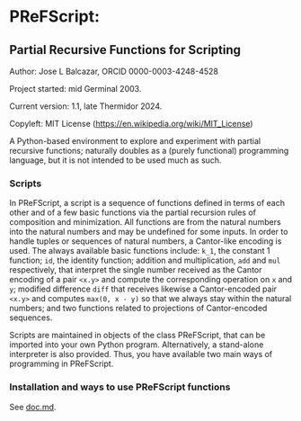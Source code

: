 # PReFScript: 
## Partial Recursive Functions for Scripting

Author: Jose L Balcazar, ORCID 0000-0003-4248-4528

Project started: mid Germinal 2003.

Current version: 1.1, late Thermidor 2024.

Copyleft: MIT License (https://en.wikipedia.org/wiki/MIT_License)

A Python-based environment to explore and experiment with partial 
recursive functions; naturally doubles as a (purely functional) 
programming language, but it is not intended to be used much as such.

### Scripts

In PReFScript, a script is a sequence of functions defined in terms of each
other and of a few basic functions via the partial recursion rules 
of composition and minimization. All functions are from the
natural numbers into the natural numbers and may be undefined
for some inputs. In order to handle tuples or sequences of natural
numbers, a Cantor-like encoding is used.
The always available basic functions include: 
`k_1`, the constant 1 function;
`id`, the identity function;
addition and multiplication, `add` and `mul` respectively,
that interpret the single number received as the Cantor encoding
of a pair `<x.y>` and compute the corresponding operation on `x` and 
`y`; modified difference `diff` that receives likewise a Cantor-encoded
pair  `<x.y>` and computes `max(0, x - y)` so that we always stay
within the natural numbers; and two functions related to projections
of Cantor-encoded sequences.

Scripts are maintained in objects of the class PReFScript,
that can be imported into your own Python program. 
Alternatively, a stand-alone interpreter is also provided. 
Thus, you have available two main ways of programming in PReFScript.

### Installation and ways to use PReFScript functions

See [doc.md](https://github.com/balqui/prefscript/blob/main/docs/doc.md).


